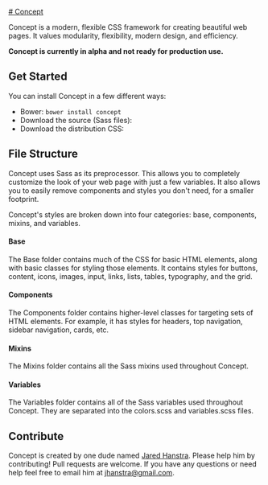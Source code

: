 [# Concept](http://c-o-n-c-e-p-t.com/)

Concept is a modern, flexible CSS framework for creating beautiful web pages. It values modularity, flexibility, modern design, and efficiency.

**Concept is currently in alpha and not ready for production use.**

## Get Started

You can install Concept in a few different ways:
- Bower: `bower install concept`
- Download the source (Sass files):
- Download the distribution CSS:

## File Structure

Concept uses Sass as its preprocessor. This allows you to completely customize the look of your web page with just a few variables. It also allows you to easily remove components and styles you don't need, for a smaller footprint.

Concept's styles are broken down into four categories: base, components, mixins, and variables.

#### Base

The Base folder contains much of the CSS for basic HTML elements, along with basic classes for styling those elements. It contains styles for buttons, content, icons, images, input, links, lists, tables, typography, and the grid.

#### Components

The Components folder contains higher-level classes for targeting sets of HTML elements. For example, it has styles for headers, top navigation, sidebar navigation, cards, etc.

#### Mixins

The Mixins folder contains all the Sass mixins used throughout Concept.

#### Variables

The Variables folder contains all of the Sass variables used throughout Concept. They are separated into the colors.scss and variables.scss files.

## Contribute

Concept is created by one dude named [Jared Hanstra](http://www.jaredhanstra.com). Please help him by contributing! Pull requests are welcome. If you have any questions or need help feel free to email him at jhanstra@gmail.com.

